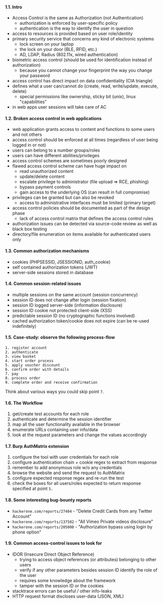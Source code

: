 #### 1.1. Intro 

- Access Control is the same as Authorization (not Authentication)
  - authorization is enforced by user-specific policy
  - authentication is the way to identify the user in question
- access to resources is provided based on user role/identity
- primary security service that concerns any kind of electronic systems
  - lock screen on your laptop
  - the lock on your door (BLE, RFID, etc.)
  - AD, LDAP, Radius (802.11x, wired authentication)
- biometric access control (should be used for identification instead of authorization)
  - because you cannot change your fingerprint the way you change your password
- access control has direct impact on data confidentiality (CIA triangle)
- defines what a user can/cannot do (create, read, write/update, execute, delete)
  - special permissions like ownership, sticky bit (unix), linux "capabilities"
- in web apps user sessions will take care of AC


#### 1.2. Broken access control in web applications

- web application grants access to content and functions to some users and not others
- access control should be enforced at all times (regardless of user being logged in or not)
- users can belong to a number groups/roles
- users can have different abilities/privileges
- access control schemes are sometimes poorly designed
- flawed access control scheme can have huge impact on 
  - read unauthorized content
  - update/delete content
  - escalate privilege to administrator (file upload => RCE, phishing)
  - bypass payment controls
  - gain access to the underlying OS (can result in full compromise)
- privileges can be granted but can also be revoked
  - access to administrative interfaces must be limited (primary target)
- access control policies should be documented as part of the design phase
  - lack of access control matrix that defines the access control rules
- authorization issues can be detected via source-code review as well as black box testing
- directory/file enumeration on items available for authenticated users only


#### 1.3. Common authorization mechanisms

- cookies (PHPSESSID, JSESSIONID, auth_cookie)
- self contained authorization tokens (JWT)
- server-side sessions stored in database


#### 1.4. Common session-related issues

- multiple sessions on the same account (session concurrency)
- session ID does not change after login (session fixation)
- session ID logged server-side (information disclosure)
- session ID cookie not protected client-side (XSS)
- predictable session ID (no cryptographic functions involved)
- cached authorization token/cookie does not expire (can be re-used indefinitely)


#### 1.5. Case-study: observe the following process-flow

```
1. register account
2. authenticate
3. view basket
4. start order process
5. apply voucher discount
6. confirm order with details
7. pay
8. process order
9. complete order and receive confirmation
```
Think about various ways you could skip point `7`.


#### 1.6. The Workflow

1. get/create test accounts for each role
2. authenticate and determine the session identifier
3. map all the user functionality available in the browser
4. enumerate URLs containing user info/data
5. look at the request parameters and change the values accordingly


#### 1.7. Burp AuthMatrix extension

1. configure the tool with user credentials for each role
2. configure authentication chain + cookie regex to extract from response
3. remember to add anonymous role w/o any credentials
4. browse the website and send the request to AuthMatrix
5. configure expected response regex and re-run the test
6. check the boxes for all users/roles expected to return response specified at point `5.`


#### 1.8. Some interesting bug-bounty reports

- `hackerone.com/reports/27404` - "Delete Credit Cards from any Twitter Account"
- `hackerone.com/reports/137502` - "All Vimeo Private videos disclosure"
- `hackerone.com/reports/205000` - "Authorization bypass using login by phone option"


#### 1.9. Common access-control issues to look for

- IDOR (Insecure Direct Object Reference)
   - trying to access object references (or attributes) belonging to other users
   - verify if any other parameters besides session ID identify the role of the user
   - requires some knowledge about the framework
   - tamper with the session ID or the cookies
- stacktrace errors can be useful / other info-leaks
- HTTP request format discloses user-data (JSON, XML)
